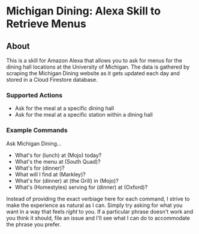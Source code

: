 # Michigan Dining: Alexa Skill to Retrieve Menus

## About
This is a skill for Amazon Alexa that allows you to ask for menus for the dining hall locations at the University of Michigan. The data is gathered by scraping the Michigan Dining website as it gets updated each day and stored in a Cloud Firestore database.

### Supported Actions

- Ask for the meal at a specific dining hall
- Ask for the meal at a specific station within a dining hall

### Example Commands
Ask Michigan Dining...
- What's for (lunch) at (Mojo) today?
- What's the menu at (South Quad)?
- What's for (dinner)?
- What will I find at (Markley)?
- What's for (dinner) at (the Grill) in (Mojo)?
- What's (Homestyles) serving for (dinner) at (Oxford)?

Instead of providing the exact verbiage here for each command, I strive to make the experience as natural as I can. Simply try asking for what you want in a way that feels _right_ to you.  If a particular phrase doesn't work and you think it should, file an issue and I'll see what I can do to accommodate the phrase you prefer.